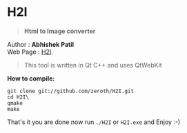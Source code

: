 H2I
===
>__Html to Image converter__

Author   : __Abhishek Patil__   
Web Page : [H2I](http://h2i.abhishekworld.in/ "H2I").

>This tool is written in Qt C++ and uses QtWebKit

__How to compile:__

`git clone git://github.com/zeroth/H2I.git`   
`cd H2I\`   
`qmake`   
`make`   


That's it you are done now run `./H2I` or `H2I.exe` and Enjoy :-)


